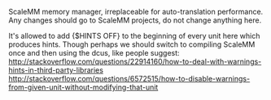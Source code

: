 ScaleMM memory manager, irreplaceable for auto-translation performance. Any changes should go to ScaleMM projects, do not change anything here.

It's allowed to add {$HINTS OFF} to the beginning of every unit here which produces hints. Though perhaps we should switch to compiling ScaleMM once and then using the dcus, like people suggest: http://stackoverflow.com/questions/22914160/how-to-deal-with-warnings-hints-in-third-party-libraries
http://stackoverflow.com/questions/6572515/how-to-disable-warnings-from-given-unit-without-modifying-that-unit